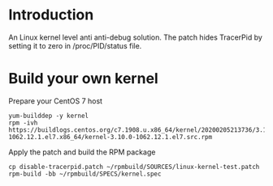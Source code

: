 # Introduction

An Linux kernel level anti anti-debug solution. The patch hides TracerPid by setting it to zero in /proc/PID/status file.

# Build your own kernel

Prepare your CentOS 7 host

```
yum-builddep -y kernel
rpm -ivh https://buildlogs.centos.org/c7.1908.u.x86_64/kernel/20200205213736/3.10.0-1062.12.1.el7.x86_64/kernel-3.10.0-1062.12.1.el7.src.rpm
```

Apply the patch and build the RPM package

```
cp disable-tracerpid.patch ~/rpmbuild/SOURCES/linux-kernel-test.patch
rpm-build -bb ~/rpmbuild/SPECS/kernel.spec
```
